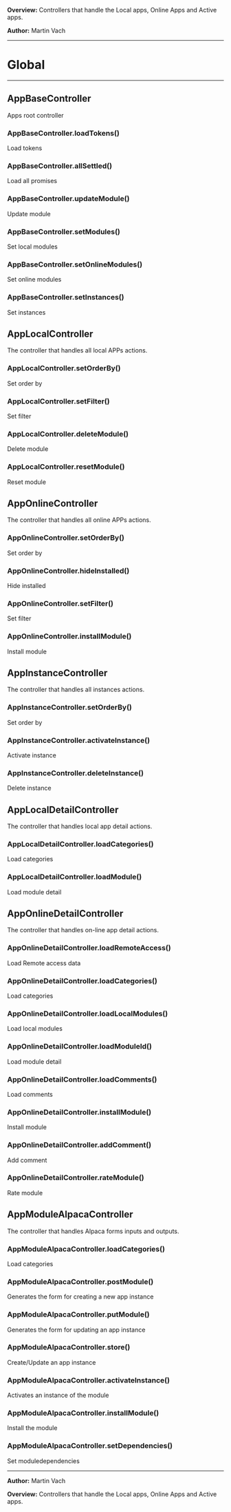 **Overview:** Controllers that handle the Local apps, Online Apps and Active apps.



**Author:** Martin Vach




* * *

# Global





* * *

## AppBaseController
Apps root controller

### AppBaseController.loadTokens() 

Load tokens


### AppBaseController.allSettled() 

Load all promises


### AppBaseController.updateModule() 

Update module


### AppBaseController.setModules() 

Set local modules


### AppBaseController.setOnlineModules() 

Set online modules


### AppBaseController.setInstances() 

Set instances



## AppLocalController
The controller that handles all local APPs actions.

### AppLocalController.setOrderBy() 

Set order by


### AppLocalController.setFilter() 

Set filter


### AppLocalController.deleteModule() 

Delete module


### AppLocalController.resetModule() 

Reset module



## AppOnlineController
The controller that handles all online APPs actions.

### AppOnlineController.setOrderBy() 

Set order by


### AppOnlineController.hideInstalled() 

Hide installed


### AppOnlineController.setFilter() 

Set filter


### AppOnlineController.installModule() 

Install module



## AppInstanceController
The controller that handles all instances actions.

### AppInstanceController.setOrderBy() 

Set order by


### AppInstanceController.activateInstance() 

Activate instance


### AppInstanceController.deleteInstance() 

Delete instance



## AppLocalDetailController
The controller that handles local app detail actions.

### AppLocalDetailController.loadCategories() 

Load categories


### AppLocalDetailController.loadModule() 

Load module detail



## AppOnlineDetailController
The controller that handles on-line app detail actions.

### AppOnlineDetailController.loadRemoteAccess() 

Load Remote access data


### AppOnlineDetailController.loadCategories() 

Load categories


### AppOnlineDetailController.loadLocalModules() 

Load local modules


### AppOnlineDetailController.loadModuleId() 

Load module detail


### AppOnlineDetailController.loadComments() 

Load comments


### AppOnlineDetailController.installModule() 

Install module


### AppOnlineDetailController.addComment() 

Add comment


### AppOnlineDetailController.rateModule() 

Rate module



## AppModuleAlpacaController
The controller that handles Alpaca forms inputs and outputs.

### AppModuleAlpacaController.loadCategories() 

Load categories


### AppModuleAlpacaController.postModule() 

Generates the form for creating a new app instance


### AppModuleAlpacaController.putModule() 

Generates the form for updating an app instance


### AppModuleAlpacaController.store() 

Create/Update an app instance


### AppModuleAlpacaController.activateInstance() 

Activates an instance of the module


### AppModuleAlpacaController.installModule() 

Install the module


### AppModuleAlpacaController.setDependencies() 

Set moduledependencies




* * *



**Author:** Martin Vach



**Overview:** Controllers that handle the Local apps, Online Apps and Active apps.



